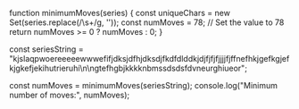 function minimumMoves(series) {
  const uniqueChars = new Set(series.replace(/\s+/g, ''));
  const numMoves = 78; // Set the value to 78
  return numMoves >= 0 ? numMoves : 0;
}

const seriesString = "kjslaqpwoereeeeewwwefifjdksjdfhjdksdjfkdfdlddkjdjfjfjfjjjjfjffnefhkjgefkgjefkjgkefjekihutrieruhi\n\ngtefhgbjkkkknbmssdsdsfdvneurghiueor";

const numMoves = minimumMoves(seriesString);
console.log("Minimum number of moves:", numMoves);
